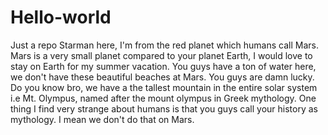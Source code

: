 # Hello-world
Just a repo
Starman here, I'm from the red planet which humans call Mars. Mars is a very small planet compared to your planet Earth, I would love to stay on Earth for my summer vacation.
You guys have a ton of water here, we don't have these beautiful beaches at Mars. You guys are damn lucky.
Do you know bro, we have a the tallest mountain in the entire solar system i.e Mt. Olympus, named after the mount olympus in Greek mythology.
One thing I find very strange about humans is that you guys call your history as mythology. I mean we don't do that on Mars.

